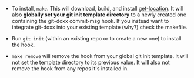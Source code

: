- To install, `make`. This will download, build, and install [get-location](https://github.com/lindes/get-location). It will also **globally set your git init template directory** to a newly created one containing the git-doxx commit-msg hook. If you instead want to integrate git-doxx into your existing template (why?) check the makefile.

- Run `git init` (within an existing repo or to create a new one) to install the hook.

- `make remove` will remove the hook from your global git init template. It will not set the template directory to its previous value. It will also not remove the hook from any repos it's installed in.
